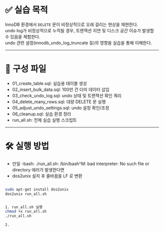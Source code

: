 # ✅ 실습 목적

InnoDB 환경에서 `DELETE` 문이 비정상적으로 오래 걸리는 현상을 재현한다.  
undo log가 비정상적으로 누적될 경우, 트랜잭션 지연 및 디스크 공간 이슈가 발생할 수 있음을 체험한다.  
undo 관련 설정(innodb_undo_log_truncate 등)의 영향을 실습을 통해 이해한다.


---


# 📁 구성 파일

- 01_create_table.sql: 실습용 테이블 생성
- 02_insert_bulk_data.sql: 100만 건 더미 데이터 삽입
- 03_check_undo_log.sql: undo 상태 및 트랜잭션 확인 쿼리
- 04_delete_many_rows.sql: 대량 DELETE 문 실행
- 05_adjust_undo_settings.sql: undo 설정 확인/조정
- 06_cleanup.sql: 실습 환경 정리
- run_all.sh: 전체 실습 실행 스크립트


---


# 🛠️ 실행 방법

- 만일 -bash: ./run_all.sh: /bin/bash^M: bad interpreter: No such file or directory 에러가 발생한다면
- dos2unix 설치 후 줄바꿈을 LF 로 변환
  
```bash

sudo apt-get install dos2unix
dos2unix run_all.sh


1. run_all.sh 실행
chmod +x run_all.sh
./run_all.sh

2. 